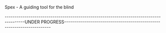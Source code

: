 Spex - A guiding tool for the blind 


----------------------------------------------------------------------------------------UNDER PROGRESS-----------------------------------------------------------------------

